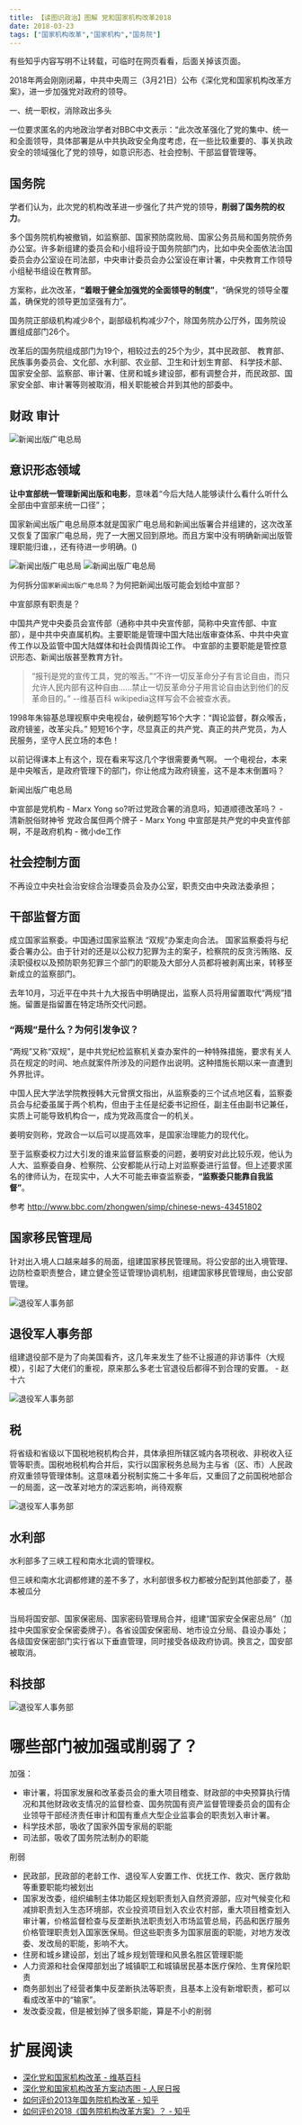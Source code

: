 ```yaml
---
title: 【读图识政治】图解 党和国家机构改革2018
date: 2018-03-23
tags: ["国家机构改革","国家机构","国务院"]
---
```



有些知乎内容写明不让转载，可临时在网页看看，后面关掉该页面。

2018年两会刚刚闭幕，中共中央周三（3月21日）公布《深化党和国家机构改革方案》，进一步加强党对政府的领导。


一、统一职权，消除政出多头

一位要求匿名的内地政治学者对BBC中文表示：“此次改革强化了党的集中、统一和全面领导，具体部署是从中共执政安全角度考虑，在一些比较重要的、事关执政安全的领域强化了党的领导，如意识形态、社会控制、干部监督管理等。

## 国务院

学者们认为，此次党的机构改革进一步强化了共产党的领导，**削弱了国务院的权力**。

多个国务院机构被撤销，如监察部、国家预防腐败局、国家公务员局和国务院侨务办公室。许多新组建的委员会和小组将设于国务院部门内，比如中央全面依法治国委员会办公室设在司法部，中央审计委员会办公室设在审计署，中央教育工作领导小组秘书组设在教育部。

方案称，此次改革，**“着眼于健全加强党的全面领导的制度”**，“确保党的领导全覆盖，确保党的领导更加坚强有力”。


国务院正部级机构减少8个，副部级机构减少7个，除国务院办公厅外，国务院设置组成部门26个。


改革后的国务院组成部门为19个，相较过去的25个为少，其中民政部、 教育部、 民族事务委员会、文化部、水利部、农业部、卫生和计划生育部、 科学技术部、国家安全部、监察部、审计署、住房和城乡建设部，都有调整合并，而民政部、国家安全部、审计署等则被取消，相关职能被合并到其他的部委中。

## 财政 审计


<img alt="新闻出版广电总局" src="/images/raw/Politics - 党和国家机构改革 - 审计署 - 人民日报.gif">

## 意识形态领域

**让中宣部统一管理新闻出版和电影**，意味着“今后大陆人能够读什么看什么听什么全部由中宣部来统一口径”；

国家新闻出版广电总局原本就是国家广电总局和新闻出版署合并组建的，这次改革又恢复了国家广电总局，兜了一大圈又回到原地。而且方案中没有明确新闻出版管理职能归谁，，还有待进一步明确。()


<img alt="新闻出版广电总局" src="/images/raw/Politics - 党和国家机构改革 - 新闻出版广电总局 - 人民日报.gif">

<img alt="新闻出版广电总局" src="/images/raw/Politics - 党和国家机构改革 - 国家广播电视总局 - 人民日报.gif">

为何拆分`国家新闻出版广电总局`？为何把新闻出版可能会划给中宣部？

中宣部原有职责是？

中国共产党中央委员会宣传部（通称中共中央宣传部，简称中央宣传部、中宣部），是中共中央直属机构。主要职能是管理中国大陆出版审查体系、中共中央宣传工作以及监管中国大陆媒体和社会舆情舆论工作。
中宣部的主要职能是管控意识形态、新闻出版甚至教育方针。

> “报刊是党的宣传工具，党的喉舌。”“不许一切反革命分子有言论自由，而只允许人民内部有这种自由……禁止一切反革命分子用言论自由达到他们的反革命目的。”
--维基百科
wikipedia这样写会不会被查水表。

1998年朱镕基总理视察中央电视台，破例题写16个大字：“舆论监督，群众喉舌，政府镜鉴，改革尖兵。” 短短16个字，尽显真正的共产党、真正的共产党员，为人民服务，坚守人民立场的本色！

以前记得课本上有这个，现在看来写这几个字很需要勇气啊。
一个电视台，本来是中央喉舌，是政府管理下的部门，你让他成为政府镜鉴，这不是本末倒置吗？


新闻出版广电总局

中宣部是党机构 - Marx Yong
so?听过党政合署的消息吗，知道顺德改革吗？ - 清新脱俗财神爷
党政合属但两个牌子 - Marx Yong
中宣部是共产党的中央宣传部啊，不是政府机构 - 微小de工作

## 社会控制方面

不再设立中央社会治安综合治理委员会及办公室，职责交由中央政法委承担；

## 干部监督方面

成立国家监察委。中国通过国家监察法 “双规”办案走向合法。
国家监察委将与纪委合署办公。由于针对的还是以公权力犯罪为主的案子，检察院的反贪污贿赂、反渎职侵权以及预防职务犯罪三个部门的职能及大部分人员都将被剥离出来，转移至新成立的监察部门。

去年10月，习近平在中共十九大报告中明确提出，监察人员将用留置取代“两规”措施。留置是指留置在特定场所交代问题。

### “两规”是什么？为何引发争议？

“两规”又称“双规”，是中共党纪检监察机关查办案件的一种特殊措施，要求有关人员在规定的时间、地点就案件所涉及的问题作出说明。这种措施长期以来一直遭到外界批评。

中国人民大学法学院教授韩大元曾撰文指出，从监察委的三个试点地区看，监察委员会与纪委虽属于两个机构，但由于主任是纪委书记担任，副主任由副书记兼任，实质上可能导致机构合一，成为党政高度合一的机关。

姜明安则称，党政合一以后可以提高效率，是国家治理能力的现代化。

至于监察委权力过大引发的谁来监督监察委的问题，姜明安对此比较乐观，他认为人大、监察委自身、检察院、公安都能从行动上对监察委进行监督。但上述要求匿名的律师认为，在现实中，人大不可能去审查监察委，**“监察委只能靠自我监督”**。

参考 http://www.bbc.com/zhongwen/simp/chinese-news-43451802



## 国家移民管理局

针对出入境人口越来越多的局面，组建国家移民管理局。将公安部的出入境管理、边防检查职责整合，建立健全签证管理协调机制，组建国家移民管理局，由公安部管理。

<img alt="退役军人事务部" src="/images/raw/Politics - 党和国家机构改革 - 国家移民管理局 - 人民日报.gif">

## 退役军人事务部

组建退役部不是为了向美国看齐，这几年来发生了些不让报道的非访事件（大规模），引起了大佬们的重视，原来那么多老士官退役后都得不到合理的安置。 - 赵十六

<img alt="退役军人事务部" src="/images/raw/Politics - 党和国家机构改革 - 退役军人事务部 - 人民日报.gif">


## 税

将省级和省级以下国税地税机构合并，具体承担所辖区城内各项税收、非税收入征管等职责。国税地税机构合并后，实行以国家税务总局为主与省（区、市）人民政府双重领导管理体制。这意味着分税制实施二十多年后，又重回了之前国税地部合一的局面，这一改革对地方的深远影响，尚待观察

<img alt="退役军人事务部" src="/images/raw/Politics - 党和国家机构改革 - 国税地税征管体制 - 人民日报.gif">



## 水利部
水利部多了三峡工程和南水北调的管理权。

但三峡和南水北调都修建的差不多了，水利部很多权力都被分配到其他部委了，基本被瓜分


##

当局将国安部、国家保密局、国家密码管理局合并，组建“国家安全保密总局”（加挂中央国家安全保密委牌子）。各省设国安保密局、地市设立分局、县设办事处；各级国安保密部门实行省以下垂直管理，同时接受各级政府协调。换言之，国安部被取消。

## 科技部

<img alt="退役军人事务部" src="/images/raw/Politics - 党和国家机构改革 - 科技部 - 人民日报.gif">

# 哪些部门被加强或削弱了？


加强：
- 审计署，将国家发展和改革委员会的重大项目稽查、财政部的中央预算执行情况和其他财政收支情况的监督检查、国务院国有资产监督管理委员会的国有企业领导干部经济责任审计和国有重点大型企业监事会的职责划入审计署。
- 科学技术部，吸收了国家外国专家局的职能
- 司法部，吸收了国务院法制办的职能

削弱
- 民政部，民政部的老龄工作、退役军人安置工作、优抚工作、救灾、医疗救助等重要职能均被划出
- 国家发改委，组织编制主体功能区规划职责划入自然资源部，应对气候变化和减排职责划入生态环境部，农业投资项目划入农业农村部，重大项目稽查划入审计署，价格监督检查与反垄断执法职责划入市场监管总局，药品和医疗服务价格管理职责划入国家医保局。但这些职责多为国家层面的职能，对地方发改委、发改局的职能，影响不大。
- 住房和城乡建设部，划出了城乡规划管理和风景名胜区管理职能
- 人力资源和社会保障部划出了城镇职工和城镇居民基本医疗保险、生育保险职责
- 商务部划出了经营者集中反垄断执法等职责，且基本上没有新增职责，都可以看成改革中的“输家”。
- 发改委没裁，但是被划掉了很多职能，算是不小的削弱

# 扩展阅读

- [深化党和国家机构改革 - 维基百科](https://zh.wikipedia.org/wiki/%E6%B7%B1%E5%8C%96%E5%85%9A%E5%92%8C%E5%9B%BD%E5%AE%B6%E6%9C%BA%E6%9E%84%E6%94%B9%E9%9D%A9)
- [深化党和国家机构改革方案动态图 - 人民日报](http://mp.weixin.qq.com/s?__biz=MjM5MjAxNDM4MA==&mid=2666191144&idx=1&sn=8d6aad2072c8d722af72bdaefcb024ef&chksm=bdb2b06b8ac5397d11e06662b0a4ec88b80b83314ad8c81ae0fc811ada44400c582d4bdd8832&mpshare=1&scene=23&srcid=0325gUxWA4N6S0wPLlu85exN#rd)
- [如何评价2013年国务院机构改革 - 知乎](https://www.zhihu.com/question/20838285)
- [如何评价2018《国务院机构改革方案》？ - 知乎](https://www.zhihu.com/question/268678069/answer/340346697)
